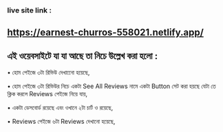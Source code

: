 ### live site link : 
## https://earnest-churros-558021.netlify.app/


## এই ওয়েবসাইটে যা যা আছে তা নিচে উল্লেখ করা হলো : 

  • হোম পেইজে ৩টা রিভিউ দেখানেো হয়েছে, 

  • হোম পেইজে ৩টা রিভিউর নিচে একটা See All Reviews নামে একটা Button সেট করা হয়ছে যেটা তে ক্লিক করলে Reviews পেইজে নিয়ে যায়,

  • একটা ডেসবোর্ড রয়েছে এবং ওখানে ২টা চার্ট ও রয়েছে, 

  • Reviews পেইজে ৬টা Reviews দেখানো হয়েছে,